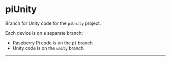 # piUnity

Branch for Unity code for the `piUnity` project.

Each device is on a separate branch:

* Raspberry Pi code is on the `pi` branch
* Unity code is on the `unity` branch

---
